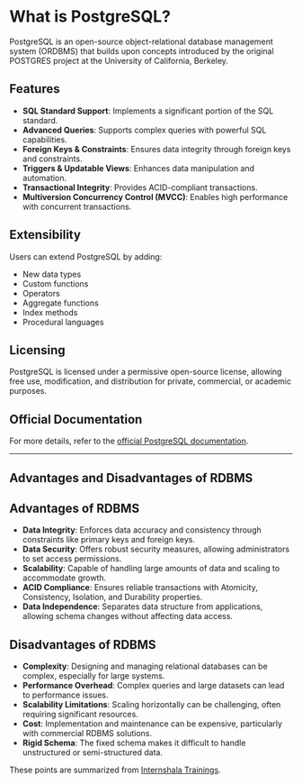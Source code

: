 # What is PostgreSQL?

PostgreSQL is an open-source object-relational database management system (ORDBMS) that builds upon concepts introduced by the original POSTGRES project at the University of California, Berkeley.

## Features

- **SQL Standard Support**: Implements a significant portion of the SQL standard.
- **Advanced Queries**: Supports complex queries with powerful SQL capabilities.
- **Foreign Keys & Constraints**: Ensures data integrity through foreign keys and constraints.
- **Triggers & Updatable Views**: Enhances data manipulation and automation.
- **Transactional Integrity**: Provides ACID-compliant transactions.
- **Multiversion Concurrency Control (MVCC)**: Enables high performance with concurrent transactions.

## Extensibility

Users can extend PostgreSQL by adding:

- New data types
- Custom functions
- Operators
- Aggregate functions
- Index methods
- Procedural languages

## Licensing

PostgreSQL is licensed under a permissive open-source license, allowing free use, modification, and distribution for private, commercial, or academic purposes.

## Official Documentation

For more details, refer to the [official PostgreSQL documentation](https://www.postgresql.org/docs/current/intro-whatis.html).

---

## Advantages and Disadvantages of RDBMS

## Advantages of RDBMS

- **Data Integrity**: Enforces data accuracy and consistency through constraints like primary keys and foreign keys.
- **Data Security**: Offers robust security measures, allowing administrators to set access permissions.
- **Scalability**: Capable of handling large amounts of data and scaling to accommodate growth.
- **ACID Compliance**: Ensures reliable transactions with Atomicity, Consistency, Isolation, and Durability properties.
- **Data Independence**: Separates data structure from applications, allowing schema changes without affecting data access.

## Disadvantages of RDBMS

- **Complexity**: Designing and managing relational databases can be complex, especially for large systems.
- **Performance Overhead**: Complex queries and large datasets can lead to performance issues.
- **Scalability Limitations**: Scaling horizontally can be challenging, often requiring significant resources.
- **Cost**: Implementation and maintenance can be expensive, particularly with commercial RDBMS solutions.
- **Rigid Schema**: The fixed schema makes it difficult to handle unstructured or semi-structured data.

These points are summarized from [Internshala Trainings](https://trainings.internshala.com/blog/advantages-and-disadvantages-of-rdbms/).

